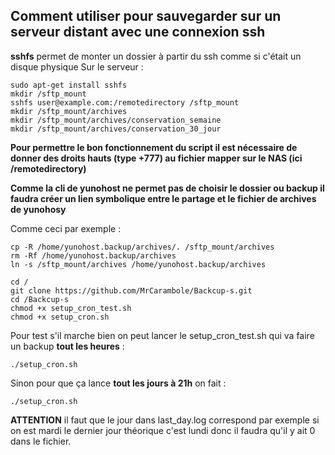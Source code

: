 ## Comment utiliser pour sauvegarder sur un serveur distant avec une connexion ssh

**sshfs** permet de monter un dossier à partir du ssh comme si c'était un disque physique
Sur le serveur :
```
sudo apt-get install sshfs
mkdir /sftp_mount
sshfs user@example.com:/remotedirectory /sftp_mount
mkdir /sftp_mount/archives
mkdir /sftp_mount/archives/conservation_semaine
mkdir /sftp_mount/archives/conservation_30_jour
```
**Pour permettre le bon fonctionnement du script il est nécessaire de donner des droits hauts (type +777) au fichier mapper sur le NAS (ici /remotedirectory)**

**Comme la cli de yunohost ne permet pas de choisir le dossier ou backup il faudra créer un lien symbolique entre le partage et le fichier de archives de yunohosy**

Comme ceci par exemple :
```
cp -R /home/yunohost.backup/archives/. /sftp_mount/archives
rm -Rf /home/yunohost.backup/archives
ln -s /sftp_mount/archives /home/yunohost.backup/archives
```

```
cd /
git clone https://github.com/MrCarambole/Backcup-s.git
cd /Backcup-s
chmod +x setup_cron_test.sh
chmod +x setup_cron.sh
```

Pour test s'il marche bien on peut lancer le setup_cron_test.sh qui va faire un backup **tout les heures** :
```
./setup_cron.sh
```

Sinon pour que ça lance **tout les jours à 21h** on fait :
```
./setup_cron.sh
```

**ATTENTION** il faut que le jour dans last_day.log correspond par exemple si on est mardi le dernier jour théorique c'est lundi donc il faudra qu'il y ait 0 dans le fichier.
